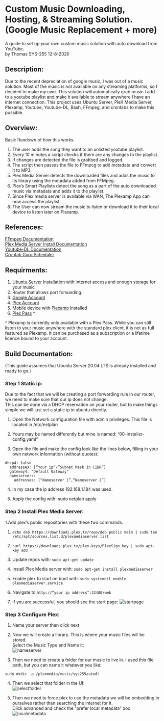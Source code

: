 # Custom Music Downloading, Hosting, & Streaming Solution. (Google Music Replacement + more)
A guide to set up your own custom music solution with auto download from YouTube.  
by Thomas SYS-255 12-8-2020



## Description: 
  Due to the recent depreciation of google music, I was out of a music solution. Most of the music is not available on any streaming platforms, so I decided to make my own. This solution will automatically grab music I add to a youtube playlist and make it available to stream anywhere I have an internet connection. This project uses Ubuntu Server, PleX Media Server, Plexamp, Youtube, Youtube-DL, Bash, FFmpeg, and crontabs to make this possible.
  
 ## Overview:
 
 Basic Rundown of how this works.  

1. The user adds the song they want to an unlisted youtube playlist.
2. Every 10 minutes a script checks if there are any changes to the playlist.
3. If changes are detected the file is grabbed and logged.
4. The script then passes the file to FFmpeg to add metadata and convert it to MP3.
5. Plex Media Server detects the downloaded files and adds the music to its library using the metadata added from FFMpeg.
6. Plex’s Smart Playlists detect the song as a part of the auto downloaded music via metadata and adds it to the playlist.
7. Since Plex media server is available via WAN, The Plexamp App can now access the playlist.
8. The User can now stream the music to listen or download it to their local device to listen later on Plexamp.


## References:  
[FFmpeg Documentation](https://ffmpeg.org/documentation.html)  
[Plex Media Server Install Documentation](https://support.plex.tv/articles/200288586-installation/)  
[Youtube-DL Documentation](https://github.com/ytdl-org/youtube-dl/blob/master/README.md#readme)  
[Crontab Guru Scheduler](https://crontab.guru/)  


## Requirments:
1. [Ubuntu Server](https://ubuntu.com/download/server) Installation with internet access and enough storage for your music    
2. Router that allows port forwarding.  
3. [Google Account](https://accounts.google.com/signup?hl=en)    
4. [Plex Account](https://www.plex.tv/sign-up/)    
5. Mobile device with [Plexamp](https://plexamp.com/) Installed    
6. [Plex Pass](https://www.plex.tv/plex-pass/) ^     

^ Plexamp is currently only available with a Plex Pass. While you can still listen to your music anywhere with the standard plex client, it is not as full featured as Plexamp. It can be purchased as a subscription or a lifetime licence bound to your account.


## Build Documentation: 
(This guide assumes that Ubuntu Server 20.04 LTS is already installed and ready to go.)  


### Step 1 Static ip: 
Due to the fact that we will be creating a port forwarding rule in our router, we need to make sure that our ip does not change.   
This can be done via a DHCP reservation on your router, but to make things simple we will just set a static ip in ubuntu directly.  

1. Open the Network configuration file with admin privileges. This file is located in /etc/netplan

2. Yours may be named differently but mine is named: “00-installer-config.yaml”

3. Open the file and make the config look like the lines below, filling in your own network information (without quotes):
```
dhcp4: false
  addresses: [“Your ip”/”Subnet Mask in CIDR”]
  gateway4: “Default Gateway”
  nameservers:
    addresses: [“Nameserver 1”,”Nameserver 2”]
```
4. In my case the ip address 192.168.1.184 was used.

5. Apply the config with: sudo netplan apply

### Step 2 Install Plex Media Server:  

1.Add plex’s public repositories with these two commands:  

  1. `echo deb https://downloads.plex.tv/repo/deb public main | sudo tee /etc/apt/sources.list.d/plexmediaserver.list`
  2. `curl https://downloads.plex.tv/plex-keys/PlexSign.key | sudo apt-key add -`  

2. Update repos with:  `sudo apt-get update`

3. Install Plex Media server with: `sudo apt-get install plexmediaserver`

4. Enable plex to start on boot with: `sudo systemctl enable plexmediaserver.service`

5. Navigate to `http://”your ip address”:32400/web`

6. If you are successful, you should see the start page:
![startpage](https://i.imgur.com/bCxbwN9.png)

### Step 3 Configure Plex: 

1. Name your server then click next  

2. Now we will create a library. This is where your music files will be stored.  
Select the Music Type and Name it:  
![nameserver](https://i.imgur.com/UJb1wxf.png)  

3. Then we need to create a folder for our music to live in. I used this file path, but you can name it whatever you like:  

`sudo mkdir -p /plexmedia/music/sys255autodl`

4. Then we select that folder in the UI:  
![selectfolder](https://i.imgur.com/x9qf2Hu.png)  

5. Then we need to force plex to use the metadata we will be embedding in ourselves rather than searching the internet for it.  
Click advanced and check the “prefer local metadata” box   
![localmetadata](https://i.imgur.com/6YiItmE.png)  





